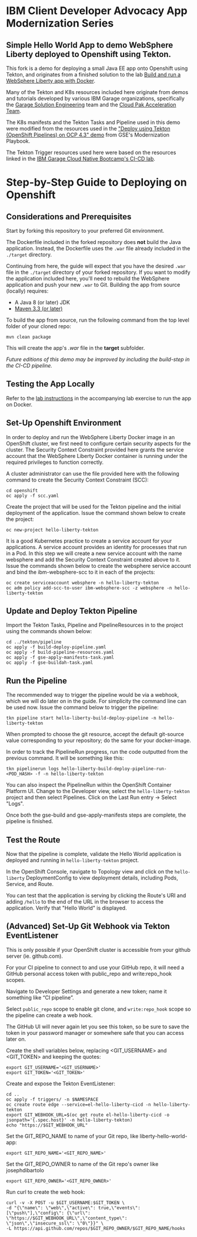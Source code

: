 # IBM Client Developer Advocacy App Modernization Series
## Simple Hello World App to demo WebSphere Liberty deployed to Openshift using Tekton.

This fork is a demo for deploying a small Java EE app onto Openshift using Tekton, and originates from a finished solution to the lab [Build and run a WebSphere Liberty app with Docker](https://github.com/IBMAppModernization/app-modernization-liberty-on-docker).

Many of the Tekton and K8s resources included here originate from demos and tutorials developed by various IBM Garage organizations, specifically the [Garage Solution Engineering](https://ibm-cloud-architecture.github.io/) team and the [Cloud Pak Acceleration Team]().

The K8s manifests and the Tekton Tasks and Pipeline used in this demo were modified from the resources used in the ["Deploy using Tekton (OpenShift Pipelines) on OCP 4.3" demo](https://ibm-cloud-architecture.github.io/modernization-playbook/applications/liberty/liberty-deploy-tekton#deploy-using-tekton-(openshift-pipelines)-on-ocp-4.3) from GSE's Modernization Playbook.

The Tekton Trigger resources used here were based on the resources linked in the [IBM Garage Cloud Native Bootcamp's CI-CD lab](https://cloudnative101.dev/project-cicd/).

# Step-by-Step Guide to Deploying on Openshift

## Considerations and Prerequisites

Start by forking this repository to your preferred Git environment.

The Dockerfile included in the forked repository does **not** build the Java application. Instead, the Dockerfile uses the `.war` file already included in the `./target` directory.

Continuing from here, the guide will expect that you have the desired `.war` file in the `./target` directory of your forked repository. If you want to modify the application included here, you'll need to rebuild the WebSphere application and push your new `.war` to Git. Building the app from source (locally) requires:
- A Java 8 (or later) JDK
- [Maven 3.3 (or later)](https://maven.apache.org/download.cgi)

To build the app from source, run the following command from the top level folder of your cloned repo:

```
mvn clean package
```

This will create the app's *.war* file in the **target** subfolder.

*Future editions of this demo may be improved by including the build-step in the CI-CD pipeline.*

## Testing the App Locally

Refer to the [lab instructions](https://github.com/IBMAppModernization/app-modernization-liberty-on-docker) in the accompanying lab exercise to run the app on Docker.

## Set-Up Openshift Environment

In order to deploy and run the WebSphere Liberty Docker image in an OpenShift cluster, we first need to configure certain security aspects for the cluster. The Security Context Constraint provided here grants the service account that the WebSphere Liberty Docker container is running under the required privileges to function correctly.

A cluster administrator can use the file provided here with the following command to create the Security Context Constraint (SCC):

```
cd openshift
oc apply -f scc.yaml
```

Create the project that will be used for the Tekton pipeline and the initial deployment of the application.
Issue the command shown below to create the project:

```
oc new-project hello-liberty-tekton
```

It is a good Kubernetes practice to create a service account for your applications. A service account provides an identity for processes that run in a Pod. In this step we will create a new service account with the name websphere and add the Security Context Constraint created above to it.
Issue the commands shown below to create the websphere service account and bind the ibm-websphere-scc to it in each of the projects:

```
oc create serviceaccount websphere -n hello-liberty-tekton
oc adm policy add-scc-to-user ibm-websphere-scc -z websphere -n hello-liberty-tekton
```

## Update and Deploy Tekton Pipeline

Import the Tekton Tasks, Pipeline and PipelineResources in to the project using the commands shown below:

```
cd ../tekton/pipeline
oc apply -f build-deploy-pipeline.yaml
oc apply -f build-pipeline-resources.yaml
oc apply -f gse-apply-manifests-task.yaml
oc apply -f gse-buildah-task.yaml
```

## Run the Pipeline

The recommended way to trigger the pipeline would be via a webhook, which we will do later on in the guide. For simplicity the command line can be used now. Issue the command below to trigger the pipeline:

```
tkn pipeline start hello-liberty-build-deploy-pipeline -n hello-liberty-tekton
```

When prompted to choose the git resource, accept the default git-source value corresponding to your repository; do the same for your docker-image.

In order to track the PipelineRun progress, run the code outputted from the previous command. It will be something like this:

```
tkn pipelinerun logs hello-liberty-build-deploy-pipeline-run-<POD_HASH> -f -n hello-liberty-tekton
```

You can also inspect the PipelineRun within the OpenShift Container Platform UI. Change to the Developer view, select the `hello-liberty-tekton` project and then select Pipelines. Click on the Last Run entry -> Select "Logs".

Once both the gse-build and gse-apply-manifests steps are complete, the pipeline is finished.

## Test the Route

Now that the pipeline is complete, validate the Hello World application is deployed and running in `hello-liberty-tekton` project.

In the OpenShift Console, navigate to Topology view and click on the `hello-liberty` DeploymentConfig to view deployment details, including Pods, Service, and Route.

You can test that the application is serving by clicking the Route's URI and adding `/hello` to the end of the URL in the browser to access the application. Verify that "Hello World" is displayed.

## (Advanced) Set-Up Git Webhook via Tekton EventListener

This is only possible if your OpenShift cluster is accessible from your github server (ie. github.com).

For your CI pipeline to connect to and use your GitHub repo, it will need a GitHub personal access token with public_repo and write:repo_hook scopes.

Navigate to Developer Settings and generate a new token; name it something like “CI pipeline”.

Select `public_repo` scope to enable git clone, and `write:repo_hook` scope so the pipeline can create a web hook.

The GitHub UI will never again let you see this token, so be sure to save the token in your password manager or somewhere safe that you can access later on.

Create the shell variables below, replacing <GIT_USERNAME> and <GIT_TOKEN> and keeping the quotes:

```
export GIT_USERNAME='<GIT_USERNAME>'
export GIT_TOKEN='<GIT_TOKEN>'
```

Create and expose the Tekton EventListener:

```
cd ..
oc apply -f triggers/ -n $NAMESPACE
oc create route edge --service=el-hello-liberty-cicd -n hello-liberty-tekton
export GIT_WEBHOOK_URL=$(oc get route el-hello-liberty-cicd -o jsonpath='{.spec.host}' -n hello-liberty-tekton)
echo "https://$GIT_WEBHOOK_URL"
```

Set the GIT_REPO_NAME to name of your Git repo, like liberty-hello-world-app:

```
export GIT_REPO_NAME='<GIT_REPO_NAME>'
```

Set the GIT_REPO_OWNER to name of the Git repo's owner like josephdibartolo

```
export GIT_REPO_OWNER='<GIT_REPO_OWNER>'
```

Run curl to create the web hook:

```
curl -v -X POST -u $GIT_USERNAME:$GIT_TOKEN \
-d "{\"name\": \"web\",\"active\": true,\"events\": [\"push\"],\"config\": {\"url\": \"https://$GIT_WEBHOOK_URL\",\"content_type\": \"json\",\"insecure_ssl\": \"0\"}}" \
-L https://api.github.com/repos/$GIT_REPO_OWNER/$GIT_REPO_NAME/hooks
```